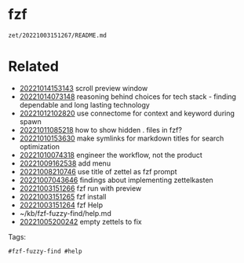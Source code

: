 # fzf

` zet/20221003151267/README.md `

# Related

- [20221014153143](/zet/20221014153143/README.md) scroll preview window
- [20221014073148](/zet/20221014073148/README.md) reasoning behind choices for tech stack - finding dependable and long lasting technology
- [20221012102820](/zet/20221012102820/README.md) use connectome for context and keyword during spawn
- [20221011085218](/zet/20221011085218/README.md) how to show hidden . files in fzf?
- [20221010153630](/zet/20221010153630/README.md) make symlinks for markdown titles for search optimization
- [20221010074318](/zet/20221010074318/README.md) engineer the workflow, not the product
- [20221009162538](/zet/20221009162538/README.md) add menu
- [20221008210746](/zet/20221008210746/README.md) use title of zettel as fzf prompt
- [20221007043646](/zet/20221007043646/README.md) findings about implementing zettelkasten
- [20221003151266](/zet/20221003151266/README.md) fzf run with preview
- [20221003151265](/zet/20221003151265/README.md) fzf install
- [20221003151264](/zet/20221003151264/README.md) fzf Help
- ~/kb/fzf-fuzzy-find/help.md
- [20221005200242](/zet/20221005200242/README.md) empty zettels to fix

Tags:

    #fzf-fuzzy-find #help 
